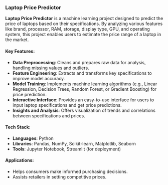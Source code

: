 ### Laptop Price Predictor

**Laptop Price Predictor** is a machine learning project designed to predict the price of laptops based on their specifications. By analyzing various features like brand, processor, RAM, storage, display type, GPU, and operating system, this project enables users to estimate the price range of a laptop in the market. 

#### Key Features:
- **Data Preprocessing**: Cleans and prepares raw data for analysis, handling missing values and outliers.
- **Feature Engineering**: Extracts and transforms key specifications to improve model accuracy.
- **Model Training**: Implements machine learning algorithms (e.g., Linear Regression, Decision Trees, Random Forest, or Gradient Boosting) for price prediction.
- **Interactive Interface**: Provides an easy-to-use interface for users to input laptop specifications and get price predictions.
- **Insights and Analysis**: Offers visualization of trends and correlations between specifications and prices.

#### Tech Stack:
- **Languages**: Python
- **Libraries**: Pandas, NumPy, Scikit-learn, Matplotlib, Seaborn
- **Tools**: Jupyter Notebook, Streamlit (for deployment)


#### Applications:
- Helps consumers make informed purchasing decisions.
- Assists retailers in setting competitive prices.


